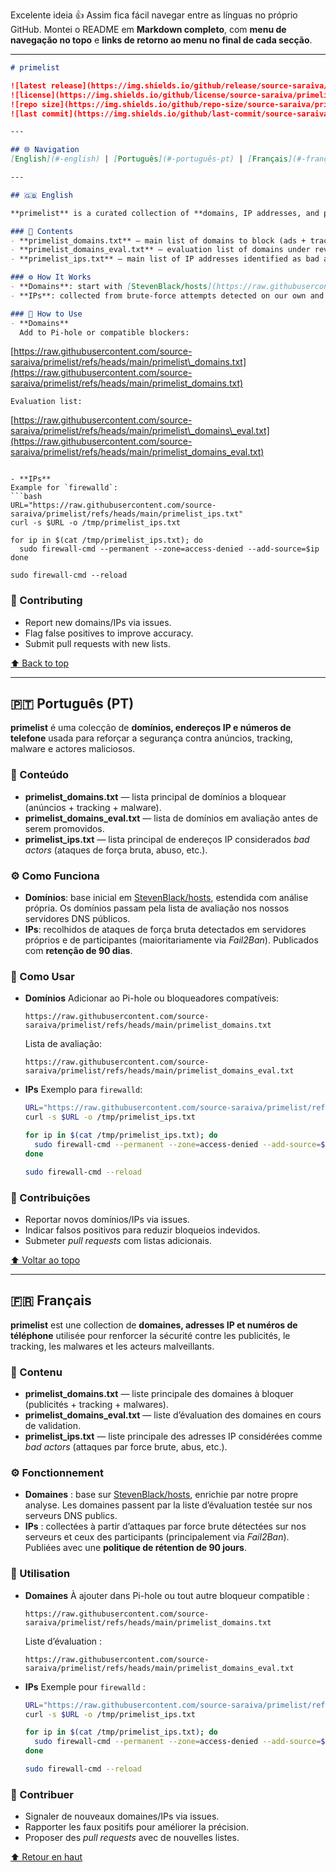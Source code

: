 Excelente ideia 👍
Assim fica fácil navegar entre as línguas no próprio GitHub.
Montei o README em **Markdown completo**, com **menu de navegação no topo** e **links de retorno ao menu no final de cada secção**.

---

```markdown
# primelist

![latest release](https://img.shields.io/github/release/source-saraiva/primelist) 
![license](https://img.shields.io/github/license/source-saraiva/primelist)  
![repo size](https://img.shields.io/github/repo-size/source-saraiva/primelist) 
![last commit](https://img.shields.io/github/last-commit/source-saraiva/primelist)

---

## 🌐 Navigation
[English](#-english) | [Português](#-português-pt) | [Français](#-français)

---

## 🇬🇧 English

**primelist** is a curated collection of **domains, IP addresses, and phone numbers** used to strengthen security against ads, tracking, malware, and malicious actors.  

### 📂 Contents
- **primelist_domains.txt** — main list of domains to block (ads + tracking + malware).  
- **primelist_domains_eval.txt** — evaluation list of domains under review before promotion to the main list.  
- **primelist_ips.txt** — main list of IP addresses identified as bad actors (brute force, abuse, etc.).  

### ⚙️ How It Works
- **Domains**: start with [StevenBlack/hosts](https://raw.githubusercontent.com/StevenBlack/hosts/master/hosts) as a base and extend with our own analysis. Domains are tested on our public DNS servers via the evaluation list before promotion.  
- **IPs**: collected from brute-force attempts detected on our own and participant servers (mainly via *Fail2Ban*). Published with a **90-day retention policy**.  

### 🚀 How to Use
- **Domains**  
  Add to Pi-hole or compatible blockers:  
```

[https://raw.githubusercontent.com/source-saraiva/primelist/refs/heads/main/primelist\_domains.txt](https://raw.githubusercontent.com/source-saraiva/primelist/refs/heads/main/primelist_domains.txt)

```
Evaluation list:  
```

[https://raw.githubusercontent.com/source-saraiva/primelist/refs/heads/main/primelist\_domains\_eval.txt](https://raw.githubusercontent.com/source-saraiva/primelist/refs/heads/main/primelist_domains_eval.txt)

````

- **IPs**  
Example for `firewalld`:  
```bash
URL="https://raw.githubusercontent.com/source-saraiva/primelist/refs/heads/main/primelist_ips.txt"
curl -s $URL -o /tmp/primelist_ips.txt

for ip in $(cat /tmp/primelist_ips.txt); do
  sudo firewall-cmd --permanent --zone=access-denied --add-source=$ip
done

sudo firewall-cmd --reload
````

### 🤝 Contributing

* Report new domains/IPs via issues.
* Flag false positives to improve accuracy.
* Submit pull requests with new lists.

[⬆️ Back to top](#-navigation)

---

## 🇵🇹 Português (PT)

**primelist** é uma colecção de **domínios, endereços IP e números de telefone** usada para reforçar a segurança contra anúncios, tracking, malware e actores maliciosos.

### 📂 Conteúdo

* **primelist\_domains.txt** — lista principal de domínios a bloquear (anúncios + tracking + malware).
* **primelist\_domains\_eval.txt** — lista de domínios em avaliação antes de serem promovidos.
* **primelist\_ips.txt** — lista principal de endereços IP considerados *bad actors* (ataques de força bruta, abuso, etc.).

### ⚙️ Como Funciona

* **Domínios**: base inicial em [StevenBlack/hosts](https://raw.githubusercontent.com/StevenBlack/hosts/master/hosts), estendida com análise própria. Os domínios passam pela lista de avaliação nos nossos servidores DNS públicos.
* **IPs**: recolhidos de ataques de força bruta detectados em servidores próprios e de participantes (maioritariamente via *Fail2Ban*). Publicados com **retenção de 90 dias**.

### 🚀 Como Usar

* **Domínios**
  Adicionar ao Pi-hole ou bloqueadores compatíveis:

  ```
  https://raw.githubusercontent.com/source-saraiva/primelist/refs/heads/main/primelist_domains.txt
  ```

  Lista de avaliação:

  ```
  https://raw.githubusercontent.com/source-saraiva/primelist/refs/heads/main/primelist_domains_eval.txt
  ```

* **IPs**
  Exemplo para `firewalld`:

  ```bash
  URL="https://raw.githubusercontent.com/source-saraiva/primelist/refs/heads/main/primelist_ips.txt"
  curl -s $URL -o /tmp/primelist_ips.txt

  for ip in $(cat /tmp/primelist_ips.txt); do
    sudo firewall-cmd --permanent --zone=access-denied --add-source=$ip
  done

  sudo firewall-cmd --reload
  ```

### 🤝 Contribuições

* Reportar novos domínios/IPs via issues.
* Indicar falsos positivos para reduzir bloqueios indevidos.
* Submeter *pull requests* com listas adicionais.

[⬆️ Voltar ao topo](#-navigation)

---

## 🇫🇷 Français

**primelist** est une collection de **domaines, adresses IP et numéros de téléphone** utilisée pour renforcer la sécurité contre les publicités, le tracking, les malwares et les acteurs malveillants.

### 📂 Contenu

* **primelist\_domains.txt** — liste principale des domaines à bloquer (publicités + tracking + malwares).
* **primelist\_domains\_eval.txt** — liste d’évaluation des domaines en cours de validation.
* **primelist\_ips.txt** — liste principale des adresses IP considérées comme *bad actors* (attaques par force brute, abus, etc.).

### ⚙️ Fonctionnement

* **Domaines** : base sur [StevenBlack/hosts](https://raw.githubusercontent.com/StevenBlack/hosts/master/hosts), enrichie par notre propre analyse. Les domaines passent par la liste d’évaluation testée sur nos serveurs DNS publics.
* **IPs** : collectées à partir d’attaques par force brute détectées sur nos serveurs et ceux des participants (principalement via *Fail2Ban*). Publiées avec une **politique de rétention de 90 jours**.

### 🚀 Utilisation

* **Domaines**
  À ajouter dans Pi-hole ou tout autre bloqueur compatible :

  ```
  https://raw.githubusercontent.com/source-saraiva/primelist/refs/heads/main/primelist_domains.txt
  ```

  Liste d’évaluation :

  ```
  https://raw.githubusercontent.com/source-saraiva/primelist/refs/heads/main/primelist_domains_eval.txt
  ```

* **IPs**
  Exemple pour `firewalld` :

  ```bash
  URL="https://raw.githubusercontent.com/source-saraiva/primelist/refs/heads/main/primelist_ips.txt"
  curl -s $URL -o /tmp/primelist_ips.txt

  for ip in $(cat /tmp/primelist_ips.txt); do
    sudo firewall-cmd --permanent --zone=access-denied --add-source=$ip
  done

  sudo firewall-cmd --reload
  ```

### 🤝 Contribuer

* Signaler de nouveaux domaines/IPs via issues.
* Rapporter les faux positifs pour améliorer la précision.
* Proposer des *pull requests* avec de nouvelles listes.

[⬆️ Retour en haut](#-navigation)

